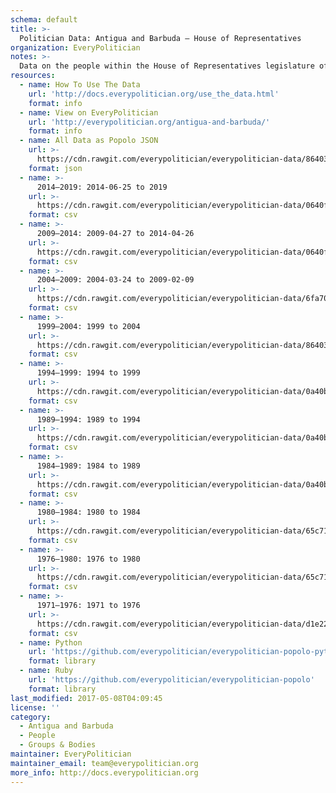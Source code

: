```yaml
---
schema: default
title: >-
  Politician Data: Antigua and Barbuda — House of Representatives
organization: EveryPolitician
notes: >-
  Data on the people within the House of Representatives legislature of Antigua and Barbuda.
resources:
  - name: How To Use The Data
    url: 'http://docs.everypolitician.org/use_the_data.html'
    format: info
  - name: View on EveryPolitician
    url: 'http://everypolitician.org/antigua-and-barbuda/'
    format: info
  - name: All Data as Popolo JSON
    url: >-
      https://cdn.rawgit.com/everypolitician/everypolitician-data/8640312584c6f56275c2d42e9af2db727abe5bd4/data/Antigua_and_Barbuda/Representatives/ep-popolo-v1.0.json
    format: json
  - name: >-
      2014–2019: 2014-06-25 to 2019
    url: >-
      https://cdn.rawgit.com/everypolitician/everypolitician-data/0640facb22f61f56e76789b3a7c809f443df15de/data/Antigua_and_Barbuda/Representatives/term-2014.csv
    format: csv
  - name: >-
      2009–2014: 2009-04-27 to 2014-04-26
    url: >-
      https://cdn.rawgit.com/everypolitician/everypolitician-data/0640facb22f61f56e76789b3a7c809f443df15de/data/Antigua_and_Barbuda/Representatives/term-2009.csv
    format: csv
  - name: >-
      2004–2009: 2004-03-24 to 2009-02-09
    url: >-
      https://cdn.rawgit.com/everypolitician/everypolitician-data/6fa705a4a65059331ad44e27787859280068404c/data/Antigua_and_Barbuda/Representatives/term-2004.csv
    format: csv
  - name: >-
      1999–2004: 1999 to 2004
    url: >-
      https://cdn.rawgit.com/everypolitician/everypolitician-data/8640312584c6f56275c2d42e9af2db727abe5bd4/data/Antigua_and_Barbuda/Representatives/term-1999.csv
    format: csv
  - name: >-
      1994–1999: 1994 to 1999
    url: >-
      https://cdn.rawgit.com/everypolitician/everypolitician-data/0a40bc1170b87e56ecc15a3c9150b4a79a05ae97/data/Antigua_and_Barbuda/Representatives/term-1994.csv
    format: csv
  - name: >-
      1989–1994: 1989 to 1994
    url: >-
      https://cdn.rawgit.com/everypolitician/everypolitician-data/0a40bc1170b87e56ecc15a3c9150b4a79a05ae97/data/Antigua_and_Barbuda/Representatives/term-1989.csv
    format: csv
  - name: >-
      1984–1989: 1984 to 1989
    url: >-
      https://cdn.rawgit.com/everypolitician/everypolitician-data/0a40bc1170b87e56ecc15a3c9150b4a79a05ae97/data/Antigua_and_Barbuda/Representatives/term-1984.csv
    format: csv
  - name: >-
      1980–1984: 1980 to 1984
    url: >-
      https://cdn.rawgit.com/everypolitician/everypolitician-data/65c71ec413528d0bfe25c64388954bb0e3d0daee/data/Antigua_and_Barbuda/Representatives/term-1980.csv
    format: csv
  - name: >-
      1976–1980: 1976 to 1980
    url: >-
      https://cdn.rawgit.com/everypolitician/everypolitician-data/65c71ec413528d0bfe25c64388954bb0e3d0daee/data/Antigua_and_Barbuda/Representatives/term-1976.csv
    format: csv
  - name: >-
      1971–1976: 1971 to 1976
    url: >-
      https://cdn.rawgit.com/everypolitician/everypolitician-data/d1e22e0b61be1190e18cf454b7f770c2218def85/data/Antigua_and_Barbuda/Representatives/term-1971.csv
    format: csv
  - name: Python
    url: 'https://github.com/everypolitician/everypolitician-popolo-python'
    format: library
  - name: Ruby
    url: 'https://github.com/everypolitician/everypolitician-popolo'
    format: library
last_modified: 2017-05-08T04:09:45
license: ''
category:
  - Antigua and Barbuda
  - People
  - Groups & Bodies
maintainer: EveryPolitician
maintainer_email: team@everypolitician.org
more_info: http://docs.everypolitician.org
---
```

